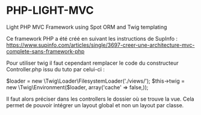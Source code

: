 # PHP-LIGHT-MVC
Light PHP MVC Framework using Spot ORM and Twig templating

Ce framework PHP a été créé en suivant les instructions de SupInfo :
https://www.supinfo.com/articles/single/3697-creer-une-architecture-mvc-complete-sans-framework-php

Pour utiliser twig il faut cependant remplacer le code du constructeur Controller.php issu du tuto par celui-ci :

$loader = new \Twig\Loader\FilesystemLoader('./views/');
$this->twig = new \Twig\Environment($loader, array('cache' => false,));

Il faut alors préciser dans les controllers le dossier où se trouve la vue. Cela permet de pouvoir intégrer un layout global et non un layout par classe.
